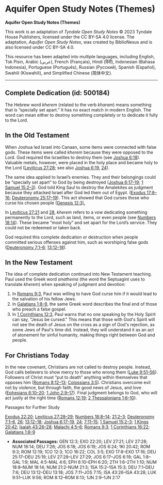 # Aquifer Open Study Notes (Themes)

**Aquifer Open Study Notes (Themes)**

This work is an adaptation of *Tyndale Open Study Notes* © 2023 Tyndale House Publishers, licensed under the CC BY\-SA 4\.0 license. The adaptation, *Aquifer Open Study Notes*, was created by BiblioNexus and is also licensed under CC BY\-SA 4\.0\.

This resource has been adapted into multiple languages, including English, Tok Pisin, Arabic (عربي), French (Français), Hindi (हिंदी), Indonesian (Bahasa Indonesia), Portuguese (Português), Russian (Русский), Spanish (Español), Swahili (Kiswahili), and Simplified Chinese (简体中文).



--------------------------------

## Complete Dedication (id: 500184)

The Hebrew word *kherem* (related to the verb *kharam*) means something that is “specially set apart.” It has no exact match in modern English. The word can mean either to destroy something completely or to dedicate it fully to the Lord.

In the Old Testament
--------------------

When Joshua led Israel into Canaan, some items were connected with false gods. These items were called *kherem* because they were opposed to the Lord. God required the Israelites to destroy them (see [Joshua 6:18](https://ref.ly/Josh6:18)). Valuable metals, however, were placed in the holy place and became holy to the Lord ([Leviticus 27:28](https://ref.ly/Lev27:28); see also [Joshua 6:19](https://ref.ly/Josh6:19), [24](https://ref.ly/Josh6:24)). 

The same idea applied to Israel’s enemies. They and their belongings could be “specially set apart” to God by being destroyed ([Joshua 6:17–19](https://ref.ly/Josh6:17-Josh6:19); [1 Samuel 15:2–3](https://ref.ly/1Sam15:2-1Sam15:3)). God told King Saul to destroy the Amalekites as judgment because they attacked Israel after God led them out of Egypt. ([Exodus 17:8–16](https://ref.ly/Exod17:8-Exod17:16); [Deuteronomy 25:17–19](https://ref.ly/Deut25:17-Deut25:19)). This act showed that God curses those who curse his chosen people ([Genesis 12:3\).](https://ref.ly/Gen12:3)

In [Leviticus 27:21](https://ref.ly/Lev27:21) and [28](https://ref.ly/Lev27:28), *kherem* refers to a vow dedicating something permanently to the Lord, such as land, items, or even people (see [Numbers 18:14](https://ref.ly/Num18:14)). These became “most holy” and set apart for the Lord’s service. They could not be redeemed or taken back.

God required this complete dedication or destruction when people committed serious offenses against him, such as worshiping false gods ([Deuteronomy 7:1–6](https://ref.ly/Deut7:1-Deut7:6); [13:12–18](https://ref.ly/Deut13:12-Deut13:18)).

In the New Testament
--------------------

The idea of complete dedication continued into New Testament teaching. Paul used the Greek word *anathema* (the word the Septuagint uses to translate *kherem*) when speaking of judgment and devotion:

1. In [Romans 9:3](https://ref.ly/Rom9:3), Paul was willing to have God curse him if it would lead to the salvation of his fellow Jews.
2. In [Galatians 1:8–9](https://ref.ly/Gal1:8-Gal1:9), the same Greek word describes the final end of those who preach a false gospel.
3. In [1 Corinthians 12:3](https://ref.ly/1Cor12:3), Paul warns that no one speaking by the Holy Spirit can say, "Jesus be cursed." This means that those with God's Spirit will not see the death of Jesus on the cross as a sign of God's rejection, as some Jews of Paul's time did. Instead, they will understand it as an act of atonement for sinful humanity, making things right between God and people.

For Christians Today
--------------------

In the new covenant, Christians are not called to destroy people. Instead, God calls believers to show mercy to those who wrong them ([Luke 9:51–56](https://ref.ly/Luke9:51-Luke9:56)). Followers of Christ must “put to death” anything within themselves that opposes him ([Romans 8:12–13](https://ref.ly/Rom8:12-Rom8:13); [Colossians 3:5](https://ref.ly/Col3:5)). Christians overcome evil not by violence, but through faith, the good news of Jesus, and love ([Ephesians 6:10–20](https://ref.ly/Eph6:10-Eph6:20); [1 John 2:9–17](https://ref.ly/1John2:9-1John2:17)). Final judgment belongs to God, who will act justly at the right time ([Romans 12:19](https://ref.ly/Rom12:19); [2 Thessalonians 1:6–10](https://ref.ly/2Thess1:6-2Thess1:10)).

Passages for Further Study

[Exodus 22:20](https://ref.ly/Exod22:20); [Leviticus 27:28–29](https://ref.ly/Lev27:28-Lev27:29); [Numbers 18:8–14](https://ref.ly/Num18:8-Num18:14); [21:2–3](https://ref.ly/Num21:2-Num21:3); [Deuteronomy 7:1–6](https://ref.ly/Deut7:1-Deut7:6), [26](https://ref.ly/Deut7:26); [13:12–18](https://ref.ly/Deut13:12-Deut13:18); [Joshua 6:17–19](https://ref.ly/Josh6:17-Josh6:19), [24](https://ref.ly/Josh6:24); [7:11–15](https://ref.ly/Josh7:11-Josh7:15); [1 Samuel 15:2–3](https://ref.ly/1Sam15:2-1Sam15:3); [1 Kings 20:42](https://ref.ly/1Kgs20:42); [Isaiah 43:26–28](https://ref.ly/Isa43:26-Isa43:28); [Malachi 4:5–6](https://ref.ly/Mal4:5-Mal4:6); [Romans 9:3](https://ref.ly/Rom9:3); [1 Corinthians 16:22](https://ref.ly/1Cor16:22); [Galatians 1:8–9](https://ref.ly/Gal1:8-Gal1:9)

* **Associated Passages:** GEN 12:3; EXO 22:20; LEV 27:21; LEV 27:28; NUM 18:14; DEU 7:26; JOS 6:18; JOS 6:19; JOS 6:24; 1KI 20:42; ROM 9:3; ROM 12:19; 1CO 12:3; 1CO 16:22; COL 3:5; EXO 17:8–EXO 17:16; DEU 25:17–DEU 25:19; LEV 27:28–LEV 27:29; JOS 6:17–JOS 6:19; GAL 1:8–GAL 1:9; MAL 4:5–MAL 4:6; EPH 6:10–EPH 6:20; 2TH 1:6–2TH 1:10; NUM 18:8–NUM 18:14; NUM 21:2–NUM 21:3; 1SA 15:2–1SA 15:3; DEU 7:1–DEU 7:6; DEU 13:12–DEU 13:18; JOS 7:11–JOS 7:15; ISA 43:26–ISA 43:28; LUK 9:51–LUK 9:56; ROM 8:12–ROM 8:13; 1JN 2:9–1JN 2:17

